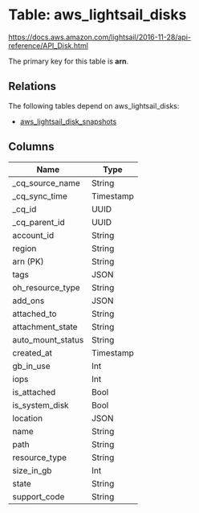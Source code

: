 # Table: aws_lightsail_disks

https://docs.aws.amazon.com/lightsail/2016-11-28/api-reference/API_Disk.html

The primary key for this table is **arn**.

## Relations

The following tables depend on aws_lightsail_disks:
  - [aws_lightsail_disk_snapshots](aws_lightsail_disk_snapshots.md)

## Columns
| Name          | Type          |
| ------------- | ------------- |
|_cq_source_name|String|
|_cq_sync_time|Timestamp|
|_cq_id|UUID|
|_cq_parent_id|UUID|
|account_id|String|
|region|String|
|arn (PK)|String|
|tags|JSON|
|oh_resource_type|String|
|add_ons|JSON|
|attached_to|String|
|attachment_state|String|
|auto_mount_status|String|
|created_at|Timestamp|
|gb_in_use|Int|
|iops|Int|
|is_attached|Bool|
|is_system_disk|Bool|
|location|JSON|
|name|String|
|path|String|
|resource_type|String|
|size_in_gb|Int|
|state|String|
|support_code|String|